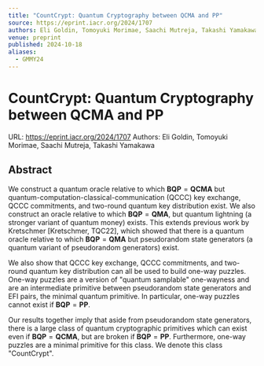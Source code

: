 ```yaml
---
title: "CountCrypt: Quantum Cryptography between QCMA and PP"
source: https://eprint.iacr.org/2024/1707
authors: Eli Goldin, Tomoyuki Morimae, Saachi Mutreja, Takashi Yamakawa
venue: preprint
published: 2024-10-18
aliases:
  - GMMY24
---
```

# CountCrypt: Quantum Cryptography between QCMA and PP
URL: https://eprint.iacr.org/2024/1707
Authors: Eli Goldin, Tomoyuki Morimae, Saachi Mutreja, Takashi Yamakawa

## Abstract
We construct a quantum oracle relative to which $\mathbf{BQP}=\mathbf{QCMA}$ but quantum-computation-classical-communication (QCCC) key exchange, QCCC commitments, and two-round quantum key distribution exist. We also construct an oracle relative to which $\mathbf{BQP}=\mathbf{QMA}$, but quantum lightning (a stronger variant of quantum money) exists. This extends previous work by Kretschmer [Kretschmer, TQC22], which showed that there is a quantum oracle relative to which $\mathbf{BQP}=\mathbf{QMA}$ but pseudorandom state generators (a quantum variant of pseudorandom generators) exist.

We also show that QCCC key exchange, QCCC commitments, and two-round quantum key distribution can all be used to build one-way puzzles. One-way puzzles are a version of "quantum samplable" one-wayness and are an intermediate primitive between pseudorandom state generators and EFI pairs, the minimal quantum primitive. In particular, one-way puzzles cannot exist if $\mathbf{BQP}=\mathbf{PP}$.

Our results together imply that aside from pseudorandom state generators, there is a large class of quantum cryptographic primitives which can exist even if $\mathbf{BQP}=\mathbf{QCMA}$, but are broken if $\mathbf{BQP}=\mathbf{PP}$. Furthermore, one-way puzzles are a minimal primitive for this class. We denote this class "CountCrypt".